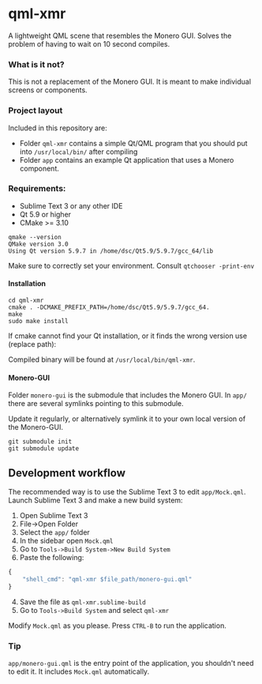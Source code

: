 qml-xmr
==============

A lightweight QML scene that resembles the Monero GUI. Solves the problem of having to wait on 10 second compiles. 

### What is it not?

This is not a replacement of the Monero GUI. It is meant to make individual screens or components.

### Project layout

Included in this repository are:

- Folder `qml-xmr` contains a simple Qt/QML program that you should put into `/usr/local/bin/` after compiling
- Folder `app` contains an example Qt application that uses a Monero component.

### Requirements:

- Sublime Text 3 or any other IDE
- Qt 5.9 or higher
- CMake >= 3.10

```
qmake --version
QMake version 3.0
Using Qt version 5.9.7 in /home/dsc/Qt5.9/5.9.7/gcc_64/lib
```

Make sure to correctly set your environment. Consult `qtchooser -print-env`

#### Installation

```
cd qml-xmr
cmake . -DCMAKE_PREFIX_PATH=/home/dsc/Qt5.9/5.9.7/gcc_64.
make
sudo make install
```

If cmake cannot find your Qt installation, or it finds the wrong version use (replace path):

Compiled binary will be found at `/usr/local/bin/qml-xmr`.

#### Monero-GUI

Folder `monero-gui` is the submodule that includes the Monero GUI. In `app/` there are several 
symlinks pointing to this submodule.

Update it regularly, or alternatively symlink it to your own local version of the Monero-GUI.

```
git submodule init
git submodule update
```

## Development workflow

The recommended way is to use the Sublime Text 3 to edit `app/Mock.qml`. Launch Sublime Text 3 and make a new build system:

1. Open Sublime Text 3
2. File->Open Folder
3. Select the `app/` folder
4. In the sidebar open `Mock.qml`
2. Go to `Tools->Build System->New Build System`
3. Paste the following:

```javascript
{
    "shell_cmd": "qml-xmr $file_path/monero-gui.qml"
}
```

4. Save the file as `qml-xmr.sublime-build`
5. Go to `Tools->Build System` and select `qml-xmr`

Modify `Mock.qml` as you please. Press `CTRL-B` to run the application.

### Tip

`app/monero-gui.qml` is the entry point of the application, you shouldn't need to edit it. It includes `Mock.qml` automatically.
